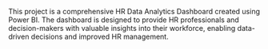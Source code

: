 This project is a comprehensive HR Data Analytics Dashboard created using Power BI. The dashboard is designed to provide HR professionals and decision-makers with valuable insights into their workforce, enabling data-driven decisions and improved HR management.
